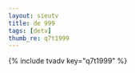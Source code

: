 ```yaml
--- 
layout: sieutv
title: de 999
tags: [detv]
thumb_re: q7t1999
---
```

{% include tvadv key="q7t1999" %} 
